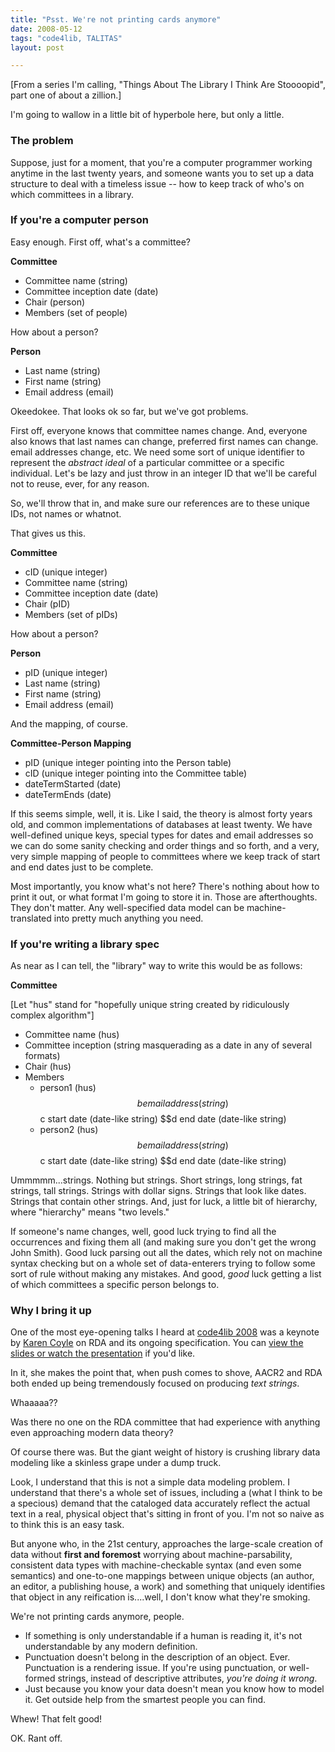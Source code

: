 ```yaml
---
title: "Psst. We're not printing cards anymore"
date: 2008-05-12
tags: "code4lib, TALITAS"
layout: post

---
```


\[From a series I'm calling, "Things About The Library I Think Are Stoooopid", part one of about a zillion.\]

I'm going to wallow in a little bit of hyperbole here, but only a little.

### The problem

Suppose, just for a moment, that you're a computer programmer working anytime in the last twenty years, and someone wants you to set up a data structure to deal with a timeless issue -- how to keep track of who's on which committees in a library.

### If you're a computer person

Easy enough. First off, what's a committee?

**Committee**

 * Committee name (string)
 * Committee inception date (date)
 * Chair (person)
 * Members (set of people)

How about a person?

**Person**

 * Last name (string)
 * First name (string)
 * Email address (email)

Okeedokee. That looks ok so far, but we've got problems.

First off, everyone knows that committee names change. And, everyone also knows that last names can change, preferred first names can change. email addresses change, etc. We need some sort of unique identifier to represent the *abstract ideal* of a particular committee or a specific individual. Let's be lazy and just throw in an integer ID that we'll be careful not to reuse, ever, for any reason.

So, we'll throw that in, and make sure our references are to these unique IDs, not names or whatnot.

That gives us this.

**Committee**

 *  cID (unique integer)
 *  Committee name (string)
 *  Committee inception date (date)
 *  Chair (pID)
 *  Members (set of pIDs)

How about a person?

**Person**

 *  pID (unique integer)
 *  Last name (string)
 *  First name (string)
 *  Email address (email)

And the mapping, of course.

**Committee-Person Mapping**

 * pID (unique integer pointing into the Person table)
 * cID (unique integer pointing into the Committee table)
 * dateTermStarted (date)
 * dateTermEnds (date)


If this seems simple, well, it is. Like I said, the theory is almost forty years old, and common implementations of databases at least twenty. We have well-defined unique keys, special types for dates and email addresses so we can do some sanity checking and order things and so forth, and a very, very simple mapping of people to committees where we keep track of start and end dates just to be complete.

Most importantly, you know what's not here? There's nothing about how to print it out, or what format I'm going to store it in. Those are afterthoughts. They don't matter. Any well-specified data model can be machine-translated into pretty much anything you need.

### If you're writing a library spec

As near as I can tell, the "library" way to write this would be as follows:

**Committee**

\[Let "hus" stand for "hopefully unique string created by ridiculously complex algorithm"]

 * Committee name (hus)
 * Committee inception (string masquerading as a date in any of several formats)
 * Chair (hus)
 * Members
   * person1 (hus) $$b email address (string) $$c start date (date-like string) $$d end date (date-like string)
   * person2 (hus) $$b email address (string) $$c start date (date-like string) $$d end date (date-like string)

Ummmmm...strings. Nothing but strings. Short strings, long strings, fat strings, tall strings. Strings with dollar signs. Strings that look like dates. Strings that contain other strings. And, just for luck, a little bit of hierarchy, where "hierarchy" means "two levels."

If someone's name changes, well, good luck trying to find all the occurrences and fixing them all (and making sure you don't get the wrong John Smith). Good luck parsing out all the dates, which rely not on machine syntax checking but on a whole set of data-enterers trying to follow some sort of rule without making any mistakes. And good, *good* luck getting a list of which committees a specific person belongs to.

### Why I bring it up

One of the most eye-opening talks I heard at [code4lib 2008](http://www.code4lib.org/conference/2008/) was a keynote by [Karen Coyle](http://www.kcoyle.net/) on RDA and its ongoing specification. You can [view the slides or watch the presentation](http://www.code4lib.org/conference/2008/kcoyle) if you'd like.

In it, she makes the point that, when push comes to shove, AACR2 and RDA both ended up being tremendously focused on producing *text strings*.

Whaaaaa??

Was there no one on the RDA committee that had experience with anything even approaching modern data theory?

Of course there was. But the giant weight of history is crushing library data modeling like a skinless grape under a dump truck.

Look, I understand that this is not a simple data modeling problem. I understand that there's a whole set of issues, including a (what I think to be a specious) demand that the cataloged data accurately reflect the actual text in a real, physical object that's sitting in front of you. I'm not so naive as to think this is an easy task.

But anyone who, in the 21st century, approaches the large-scale creation of data without **first and foremost** worrying about machine-parsability, consistent data types with machine-checkable syntax (and even some semantics) and one-to-one mappings between unique objects (an author, an editor, a publishing house, a work) and something that uniquely identifies that object in any reification is....well, I don't know what they're smoking.

We're not printing cards anymore, people.

 * If something is only understandable if a human is reading it, it's not understandable by any modern definition.
 * Punctuation doesn't belong in the description of an object. Ever. Punctuation is a rendering issue. If you're using punctuation, or well-formed strings, instead of descriptive attributes, *you're doing it wrong*.
 * Just because you know your data doesn't mean you know how to model it. Get outside help from the smartest people you can find.

Whew! That felt good!

OK. Rant off.
